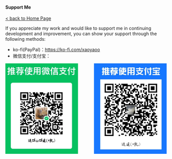 #### Support Me

[< back to Home Page](https://github.com/xaoyaoo)

If you appreciate my work and would like to support me in continuing development and improvement, you can show your support through the following methods:

- ko-fi(PayPal)：https://ko-fi.com/xaoyaoo
- 微信支付/支付宝：

<div>
  <img width="45%" src="./assets/img/wx_pay.png"/>
  <img align="right" width="45%" src="./assets/img/alipay.png"/>
</div>
